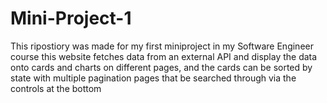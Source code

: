 # Mini-Project-1
This ripostiory was made for my first miniproject in my Software Engineer course
this website fetches data from an external API and display the data onto
cards and charts on different pages, and the cards can be sorted by state
with multiple pagination pages that be searched through via the controls at the bottom